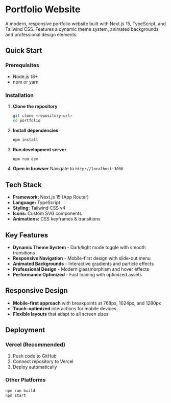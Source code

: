 # Portfolio Website

A modern, responsive portfolio website built with Next.js 15, TypeScript, and Tailwind CSS. Features a dynamic theme system, animated backgrounds, and professional design elements.

## Quick Start

### Prerequisites
- Node.js 18+ 
- npm or yarn

### Installation

1. **Clone the repository**
   ```bash
   git clone <repository-url>
   cd portfolio
   ```

2. **Install dependencies**
   ```bash
   npm install
   ```

3. **Run development server**
   ```bash
   npm run dev
   ```

4. **Open in browser**
   Navigate to `http://localhost:3000`

## Tech Stack

- **Framework:** Next.js 15 (App Router)
- **Language:** TypeScript
- **Styling:** Tailwind CSS v4
- **Icons:** Custom SVG components
- **Animations:** CSS keyframes & transitions

## Key Features

- **Dynamic Theme System** - Dark/light mode toggle with smooth transitions
- **Responsive Navigation** - Mobile-first design with slide-out menu
- **Animated Backgrounds** - Interactive gradients and particle effects
- **Professional Design** - Modern glassmorphism and hover effects
- **Performance Optimized** - Fast loading with optimized assets


## Responsive Design

- **Mobile-first approach** with breakpoints at 768px, 1024px, and 1280px
- **Touch-optimized** interactions for mobile devices
- **Flexible layouts** that adapt to all screen sizes

## Deployment

### Vercel (Recommended)
1. Push code to GitHub
2. Connect repository to Vercel
3. Deploy automatically

### Other Platforms
```bash
npm run build
npm start
```
